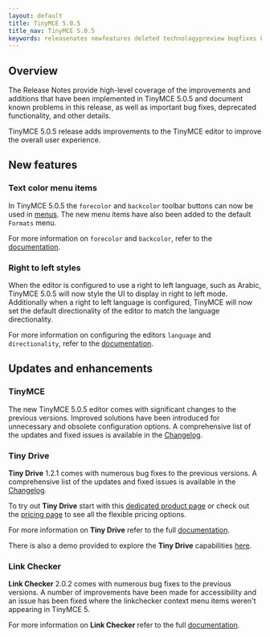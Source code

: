 ```yaml
---
layout: default
title: TinyMCE 5.0.5
title_nav: TinyMCE 5.0.5
keywords: releasenotes newfeatures deleted technologypreview bugfixes knownissues
---
```


## Overview

The Release Notes provide high-level coverage of the improvements and additions that have been implemented in TinyMCE 5.0.5 and document known problems in this release, as well as important bug fixes, deprecated functionality, and other details.

TinyMCE 5.0.5 release adds improvements to the TinyMCE editor to improve the overall user experience.

## New features

### Text color menu items

In TinyMCE 5.0.5 the `forecolor` and `backcolor` toolbar buttons can now be used in [menus]({{site.baseurl}}/configure/editor-appearance/#menu). The new menu items have also been added to the default `Formats` menu.

For more information on `forecolor` and `backcolor`, refer to the [documentation]({{site.baseurl}}/configure/content-appearance/#text_color).

### Right to left styles

When the editor is configured to use a right to left language, such as Arabic, TinyMCE 5.0.5 will now style the UI to display in right to left mode. Additionally when a right to left language is configured, TinyMCE will now set the default directionality of the editor to match the language directionality.

For more information on configuring the editors `language` and `directionality`, refer to the [documentation]({{site.baseurl}}/configure/localization/).

## Updates and enhancements

### TinyMCE

The new TinyMCE 5.0.5 editor comes with significant changes to the previous versions. Improved solutions have been introduced for unnecessary and obsolete configuration options. A comprehensive list of the updates and fixed issues is available in the [Changelog]({{site.baseurl}}/changelog/#version505may92019).

### Tiny Drive

**Tiny Drive** 1.2.1 comes with numerous bug fixes to the previous versions. A comprehensive list of the updates and fixed issues is available in the [Changelog]({{site.baseurl}}/tinydrive/changelog/).

To try out **Tiny Drive** start with this [dedicated product page](https://www.tiny.cloud/drive/) or check out the [pricing page](https://www.tiny.cloud/pricing) to see all the flexible pricing options.

For more information on **Tiny Drive** refer to the full [documentation]({{site.baseurl}}/tinydrive/).

There is also a demo provided to explore the **Tiny Drive** capabilities [here]({{site.baseurl}}/tinydrive/introduction/#demo).

### Link Checker

**Link Checker** 2.0.2 comes with numerous bug fixes to the previous versions. A number of improvements have been made for accessibility and an issue has been fixed where the linkchecker context menu items weren't appearing in TinyMCE 5.

For more information on **Link Checker** refer to the full [documentation]({{site.baseurl}}/plugins/linkchecker/).
